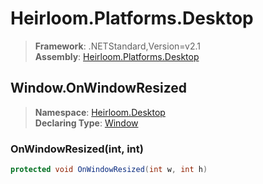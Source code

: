# Heirloom.Platforms.Desktop

> **Framework**: .NETStandard,Version=v2.1  
> **Assembly**: [Heirloom.Platforms.Desktop][0]  

## Window.OnWindowResized

> **Namespace**: [Heirloom.Desktop][0]  
> **Declaring Type**: [Window][1]  

### OnWindowResized(int, int)

```cs
protected void OnWindowResized(int w, int h)
```

[0]: ../../../Heirloom.Platforms.Desktop.md
[1]: ../Window.md

